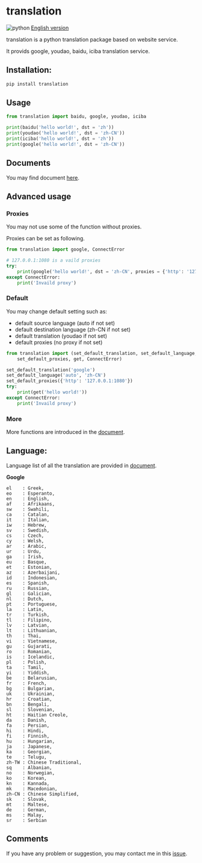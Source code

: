 # translation

![python](https://img.shields.io/badge/python-2.7-ff69b4.svg) [English version](https://github.com/littlecodersh/translation/blob/master/README.md)

translation is a python translation package based on website service.

It provids google, youdao, baidu, iciba translation service.

## Installation:

```bash
pip install translation
```

## Usage

```python
from translation import baidu, google, youdao, iciba

print(baidu('hello world!', dst = 'zh'))
print(youdao('hello world!', dst = 'zh-CN'))
print(iciba('hello world!', dst = 'zh'))
print(google('hello world!', dst = 'zh-CN'))
```

## Documents

You may find document [here](https://translation.readthedocs.org/zh/latest/).

## Advanced usage

### Proxies

You may not use some of the function without proxies.

Proxies can be set as following.

```python
from translation import google, ConnectError

# 127.0.0.1:1080 is a vaild proxies
try:
    print(google('hello world!', dst = 'zh-CN', proxies = {'http': '127.0.0.1:1080'}))
except ConnectError:
    print('Invaild proxy')
```

### Default

You may change default setting such as:
* default source language (auto if not set)
* default destination language (zh-CN if not set)
* default translation (youdao if not set)
* default proxies (no proxy if not set)

```python
from translation import (set_default_translation, set_default_language,
    set_default_proxies, get, ConnectError)

set_default_translation('google')
set_default_language('auto', 'zh-CN')
set_default_proxies({'http': '127.0.0.1:1080'})
try:
    print(get('hello world!'))
except ConnectError:
    print('Invaild proxy')
```

### More

More functions are introduced in the [document](https://translation.readthedocs.org/zh/latest/).

## Language:

Language list of all the translation are provided in [document](https://translation.readthedocs.org/zh/latest/).

**Google**
```
el    : Greek,
eo    : Esperanto,
en    : English,
af    : Afrikaans,
sw    : Swahili,
ca    : Catalan,
it    : Italian,
iw    : Hebrew,
sv    : Swedish,
cs    : Czech,
cy    : Welsh,
ar    : Arabic,
ur    : Urdu,
ga    : Irish,
eu    : Basque,
et    : Estonian,
az    : Azerbaijani,
id    : Indonesian,
es    : Spanish,
ru    : Russian,
gl    : Galician,
nl    : Dutch,
pt    : Portuguese,
la    : Latin,
tr    : Turkish,
tl    : Filipino,
lv    : Latvian,
lt    : Lithuanian,
th    : Thai,
vi    : Vietnamese,
gu    : Gujarati,
ro    : Romanian,
is    : Icelandic,
pl    : Polish,
ta    : Tamil,
yi    : Yiddish,
be    : Belarusian,
fr    : French,
bg    : Bulgarian,
uk    : Ukrainian,
hr    : Croatian,
bn    : Bengali,
sl    : Slovenian,
ht    : Haitian Creole,
da    : Danish,
fa    : Persian,
hi    : Hindi,
fi    : Finnish,
hu    : Hungarian,
ja    : Japanese,
ka    : Georgian,
te    : Telugu,
zh-TW : Chinese Traditional,
sq    : Albanian,
no    : Norwegian,
ko    : Korean,
kn    : Kannada,
mk    : Macedonian,
zh-CN : Chinese Simplified,
sk    : Slovak,
mt    : Maltese,
de    : German,
ms    : Malay,
sr    : Serbian
```

## Comments

If you have any problem or suggestion, you may contact me in this [issue](https://github.com/littlecodersh/translation/issues/1).
